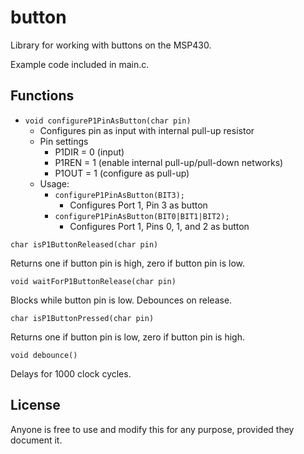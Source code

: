 # button

Library for working with buttons on the MSP430.

Example code included in main.c.

## Functions

- `void configureP1PinAsButton(char pin)`
    - Configures pin as input with internal pull-up resistor
    - Pin settings
        - P1DIR = 0 (input)
        - P1REN = 1 (enable internal pull-up/pull-down networks)
        - P1OUT = 1 (configure as pull-up)
    - Usage:
        - `configureP1PinAsButton(BIT3);`
            - Configures Port 1, Pin 3 as button
        - `configureP1PinAsButton(BIT0|BIT1|BIT2);`
            - Configures Port 1, Pins 0, 1, and 2 as button

`char isP1ButtonReleased(char pin)`

Returns one if button pin is high, zero if button pin is low.

`void waitForP1ButtonRelease(char pin)`

Blocks while button pin is low.  Debounces on release.

`char isP1ButtonPressed(char pin)`

Returns one if button pin is low, zero if button pin is high.

`void debounce()`

Delays for 1000 clock cycles.

## License

Anyone is free to use and modify this for any purpose, provided they document it.
